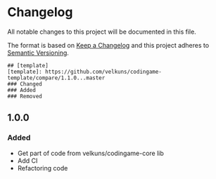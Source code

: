 # Changelog
All notable changes to this project will be documented in this file.

The format is based on [Keep a Changelog](http://keepachangelog.com/en/1.0.0/)
and this project adheres to [Semantic Versioning](http://semver.org/spec/v2.0.0.html).

```
## [template]
[template]: https://github.com/velkuns/codingame-template/compare/1.1.0...master
### Changed
### Added
### Removed
```

## 1.0.0
### Added
 * Get part of code from velkuns/codingame-core lib
 * Add CI
 * Refactoring code
